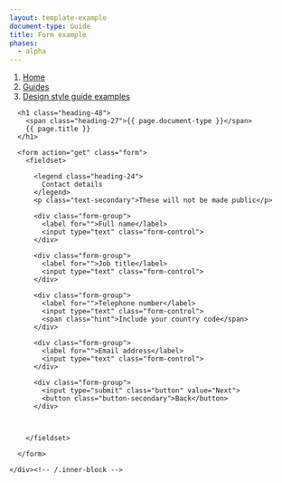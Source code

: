 ```yaml
---
layout: template-example
document-type: Guide
title: Form example
phases:
  - alpha
---
```


<div class="breadcrumb">
  <nav role="navigation">
    <ol>
      <li><a href="https://www.gov.uk/service-manual">Home</a></li>
      <li><a href="{{ site.baseurl }}/">Guides</a></li>
      <li><a href="{{ site.baseurl }}/example/">Design style guide examples</a></li>
    </ol>
  </nav>
</div>

<div class="grid-wrapper">
  <div class="grid">
    <div class="inner-block">

      <h1 class="heading-48">
        <span class="heading-27">{{ page.document-type }}</span>
        {{ page.title }}
      </h1>

      <form action="get" class="form">
        <fieldset>
          
          <legend class="heading-24">
            Contact details
          </legend>
          <p class="text-secondary">These will not be made public</p>
          
          <div class="form-group">
            <label for="">Full name</label>
            <input type="text" class="form-control">
          </div>

          <div class="form-group">
            <label for="">Job title</label>
            <input type="text" class="form-control">
          </div>

          <div class="form-group">
            <label for="">Telephone number</label>
            <input type="text" class="form-control">
            <span class="hint">Include your country code</span>
          </div>

          <div class="form-group">
            <label for="">Email address</label>
            <input type="text" class="form-control">
          </div>
          
          <div class="form-group">
            <input type="submit" class="button" value="Next">
            <button class="button-secondary">Back</button>
          </div>
          
          
          
        </fieldset>
        
      </form>
      
    </div><!-- /.inner-block -->
  </div><!-- /.grid -->
</div><!-- /.grid-wrapper -->
